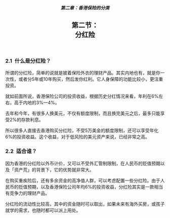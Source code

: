 <header class="article-head">

##### 第二章：香港保险的分类
## 第二节：<br>分红险

</header>



<section class="article-body">

### 2.1 什么是分红险？

所谓的分红险，简单的说就是披着保险外衣的理财产品。其实内地也有，就是你一次性，或者分5年或10年购买，然后发你红利。它人身保障的功能比较小，更注重投资。

就如前面所说，香港保险公司的投资收益，根据历史分红情况来看，年利在6%左右，高于内地的3%—4%。

去年和今年，有很多人换美元，不仅有额度限制，而且换完美元之后，最多只能享受2%的存款利息。

所以很多人直接去香港购买分红险，不受5万美金的额度限制，还可以享受年化6%的投资收益。这个收益，对于低风险的美元资产来说，已经非常之高。

### 2.2 适合谁？

因为香港的分红险以外币计价，又可以不受外汇管制限制，在人民币的贬值预期以及「资产荒」的背景下，它的优势就非常大。

在购买重疾险后，还有多余资金的高净值人群，可以考虑配置一些分红险。由于人民币的贬值预期，以及香港保险公司年均6%的投资收益，分红险其实是一款相当有竞争力的理财产品。

分红险的流动性比较高，其中的资金随时可以取出，如果未来有海外买房，或孩子就学的需求，也随时都可以派上用处。

</section>